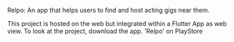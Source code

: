 Relpo:
An app that helps users to find and host acting gigs near them.

This project is hosted on the web but integrated within a Flutter App as web view. To look at the project, download the app. 'Relpo' on PlayStore
